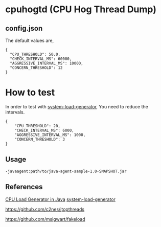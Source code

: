 # cpuhogtd (CPU Hog Thread Dump)

## config.json

The default values are,

```
{
  "CPU_THRESHOLD": 50.0,
  "CHECK_INTERVAL_MS": 60000,
  "AGGRESSIVE_INTERVAL_MS": 10000,
  "CONCERN_THRESHOLD": 12
}
```

# How to test

In order to test with [system-load-generator](https://github.com/pradykaushik/system-load-generator), You need to reduce the intervals.

```
{
	"CPU_THRESHOLD": 20,
	"CHECK_INTERVAL_MS": 6000,
	"AGGRESSIVE_INTERVAL_MS": 1000,
	"CONCERN_THRESHOLD": 3
}
```

## Usage

`-javaagent:path/to/java-agent-sample-1.0-SNAPSHOT.jar`

## References

[CPU Load Generator in Java](https://blog.caffinc.com/2016/03/cpu-load-generator/)
[system-load-generator](https://github.com/pradykaushik/system-load-generator)

https://github.com/c2nes/jtopthreads

https://github.com/msigwart/fakeload